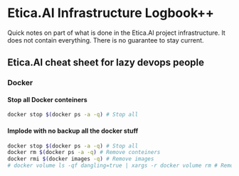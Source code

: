 # Etica.AI Infrastructure Logbook++
Quick notes on part of what is done in the Etica.AI project infrastructure.
It does not contain everything. There is no guarantee to stay current.


## Etica.AI cheat sheet for lazy devops people

### Docker

#### Stop all Docker conteiners

```bash
docker stop $(docker ps -a -q) # Stop all
```

#### Implode with no backup all the docker stuff

```bash
docker stop $(docker ps -a -q) # Stop all
docker rm $(docker ps -a -q) # Remove conteiners
docker rmi $(docker images -q) # Remove images
# docker volume ls -qf dangling=true | xargs -r docker volume rm # Remove all volumes (the data stuff)
```